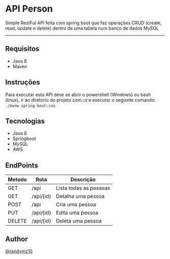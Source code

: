 # API Person

Simple RestFul API feita com spring boot que faz operações CRUD (create, read, update e delete) dentro de uma tabela num banco de dados MySQL

---

## Requisitos

- Java 8
- Maven

## Instruções

Para executar esta API deve se abrir o powershell (Windows) ou bash (linux), ir ao diretorio do projeto com `cd` e executar o seguinte comando: `./mvnw spring-boot:run`.

## Tecnologias

- Java 8
- Springboot
- MySQL
- AWS

## EndPoints

| Metodo | Rota      |  Descrição             |
|--------|-----------|------------------------|
| GET    | /api      | Lista todas as pessoas |
| GET    | /api/{id} | Detalha uma pessoa     |
| POST   | /api      | Cria uma pessoa        |
| PUT    | /api/{id} | Edita uma pessoa       |
| DELETE | /api/{id} | Deleta uma pessoa      |

## Author

[@randymz10](https://github.com/randymz10)
